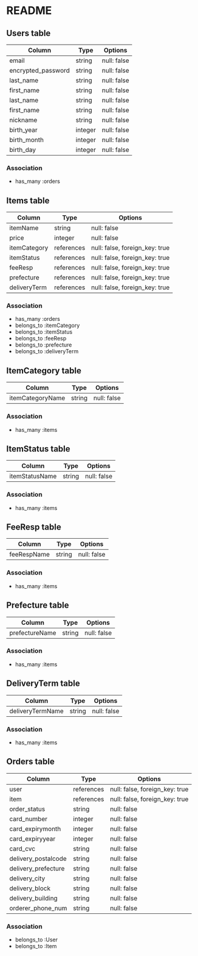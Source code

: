 # README

## Users table
| Column             | Type    | Options     |
| ------------------ | ------- | ----------- |
| email              | string  | null: false |
| encrypted_password | string  | null: false |
| last_name          | string  | null: false |
| first_name         | string  | null: false |
| last_name          | string  | null: false |
| first_name         | string  | null: false |
| nickname           | string  | null: false |
| birth_year         | integer | null: false |
| birth_month        | integer | null: false |
| birth_day          | integer | null: false |
### Association
- has_many :orders

## Items table
| Column        | Type       | Options                        |
| ------------- | ---------- | ------------------------------ |
| itemName      | string     | null: false                    |
| price         | integer    | null: false                    |
| itemCategory  | references | null: false, foreign_key: true |
| itemStatus    | references | null: false, foreign_key: true |
| feeResp       | references | null: false, foreign_key: true |
| prefecture    | references | null: false, foreign_key: true |
| deliveryTerm  | references | null: false, foreign_key: true |
### Association
- has_many :orders
- belongs_to :itemCategory
- belongs_to :itemStatus
- belongs_to :feeResp
- belongs_to :prefecture
- belongs_to :deliveryTerm

## ItemCategory table
| Column             | Type    | Options     |
| ------------------ | ------- | ----------- |
| itemCategoryName   | string  | null: false |
### Association
- has_many :items

## ItemStatus table
| Column             | Type    | Options     |
| ------------------ | ------- | ----------- |
| itemStatusName     | string  | null: false |
### Association
- has_many :items

## FeeResp table
| Column             | Type    | Options     |
| ------------------ | ------- | ----------- |
| feeRespName        | string  | null: false |
### Association
- has_many :items

## Prefecture table
| Column             | Type    | Options     |
| ------------------ | ------- | ----------- |
| prefectureName     | string  | null: false |
### Association
- has_many :items

## DeliveryTerm table
| Column             | Type    | Options     |
| ------------------ | ------- | ----------- |
| deliveryTermName   | string  | null: false |
### Association
- has_many :items

## Orders table
| Column              | Type       | Options                        |
| ------------------- | ---------- | ------------------------------ |
| user                | references | null: false, foreign_key: true |
| item                | references | null: false, foreign_key: true |
| order_status        | string     | null: false                    |
| card_number         | integer    | null: false                    |
| card_expirymonth    | integer    | null: false                    |
| card_expiryyear     | integer    | null: false                    |
| card_cvc            | string     | null: false                    |
| delivery_postalcode | string     | null: false                    |
| delivery_prefecture | string     | null: false                    |
| delivery_city       | string     | null: false                    |
| delivery_block      | string     | null: false                    |
| delivery_building   | string     | null: false                    |
| orderer_phone_num   | string     | null: false                    |
### Association
- belongs_to :User
- belongs_to :Item
